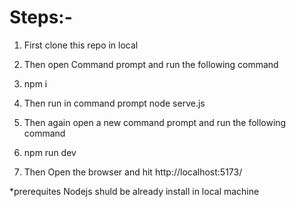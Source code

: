# Steps:-
1. First clone this repo in local
2. Then open Command prompt and run the following command
3. npm i
4. Then run in command prompt node serve.js
5. Then again open a new command prompt and run the following command
6. npm run dev

7. Then Open the browser and hit http://localhost:5173/

*prerequites
Nodejs shuld be already install in local machine
